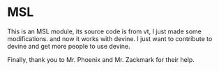 # MSL

This is an MSL module, its source code is from vt, I just made some modifications. and now it works with devine. I just want to contribute to devine and get more people to use devine.

Finally, thank you to Mr. Phoenix and Mr. Zackmark for their help.
